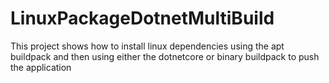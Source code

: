 # LinuxPackageDotnetMultiBuild
This project shows how to install linux dependencies using the apt buildpack and then using either the dotnetcore or binary buildpack to push the application
